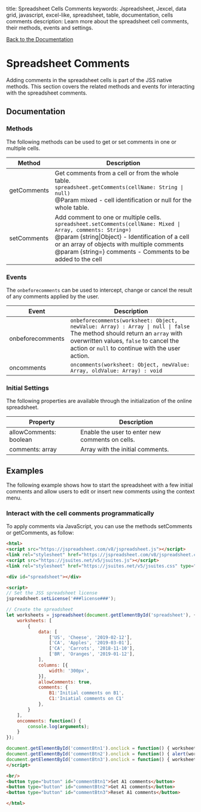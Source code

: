 title: Spreadsheet Cells Comments
keywords: Jspreadsheet, Jexcel, data grid, javascript, excel-like, spreadsheet, table, documentation, cells comments
description: Learn more about the spreadsheet cell comments, their methods, events and settings.

[Back to the Documentation](/docs/v8 "Back to the documentation section")

# Spreadsheet Comments

Adding comments in the spreadsheet cells is part of the JSS native methods. This section covers the related methods and events for interacting with the spreadsheet comments. 

## Documentation

### Methods

The following methods can be used to get or set comments in one or multiple cells.

| Method      | Description                                                                                                                                                                                                                                                                                |
| ------------|--------------------------------------------------------------------------------------------------------------------------------------------------------------------------------------------------------------------------------------------------------------------------------------------|
| getComments | Get comments from a cell or from the whole table.<br/>`spreadsheet.getComments(cellName: String \| null)`<br/>@Param mixed - cell identification or null for the whole table.                                                                                                             |
| setComments | Add comment to one or multiple cells.<br/>`spreadsheet.setComments(cellName: Mixed \| Array, comments: String=)` <br/>@param {string\|Object} - Identification of a cell or an array of objects with multiple comments <br/>@param {string=} comments - Comments to be added to the cell |

 

### Events

The `onbeforecomments` can be used to intercept, change or cancel the result of any comments applied by the user.

| Event            | Description                                                                                                                                                                                                                 |
| -----------------|-----------------------------------------------------------------------------------------------------------------------------------------------------------------------------------------------------------------------------|
| onbeforecomments | `onbeforecomments(worksheet: Object, newValue: Array) : Array \| null \| false`<br/>The method should return an `array` with overwritten values, `false` to cancel the action or `null` to continue with the user action. |
| oncomments       | `oncomments(worksheet: Object, newValue: Array, oldValue: Array) : void`                                                                                                                                                    |

 

### Initial Settings

The following properties are available through the initialization of the online spreadsheet.

| Property               | Description                                     |
| -----------------------|-------------------------------------------------|
| allowComments: boolean | Enable the user to enter new comments on cells. |
| comments: array        | Array with the initial comments.                |

 

## Examples

The following example shows how to start the spreadsheet with a few initial comments and allow users to edit or insert new comments using the context menu.

 

### Interact with the cell comments programmatically

To apply comments via JavaScript, you can use the methods setComments or getComments, as follow:

```html
<html>
<script src="https://jspreadsheet.com/v8/jspreadsheet.js"></script>
<link rel="stylesheet" href="https://jspreadsheet.com/v8/jspreadsheet.css" type="text/css" />
<script src="https://jsuites.net/v5/jsuites.js"></script>
<link rel="stylesheet" href="https://jsuites.net/v5/jsuites.css" type="text/css" />

<div id="spreadsheet"></div>

<script>
// Set the JSS spreadsheet license
jspreadsheet.setLicense('###license###');

// Create the spreadsheet
let worksheets = jspreadsheet(document.getElementById('spreadsheet'), {
    worksheets: [
        {
            data: [
                ['US', 'Cheese', '2019-02-12'],
                ['CA', 'Apples', '2019-03-01'],
                ['CA', 'Carrots', '2018-11-10'],
                ['BR', 'Oranges', '2019-01-12'],
            ],
            columns: [{
                width: '300px',
            }],
            allowComments: true,
            comments: {
                B1:'Initial comments on B1',
                C1:'Iniatial comments on C1'
            },
        }
    ],
    oncomments: function() {
        console.log(arguments);
    }
});

document.getElementById('commentBtn1').onclick = function() { worksheets[0].setComments('A1', 'Test'); };
document.getElementById('commentBtn2').onclick = function() { alert(worksheets[0].getComments('A1')); };
document.getElementById('commentBtn3').onclick = function() { worksheets[0].setComments('A1', ''); };
</script>

<br/>
<button type="button" id="commentBtn1">Set A1 comments</button>
<button type="button" id="commentBtn2">Get A1 comments</button>
<button type="button" id="commentBtn3">Reset A1 comments</button>

</html>
```
 
